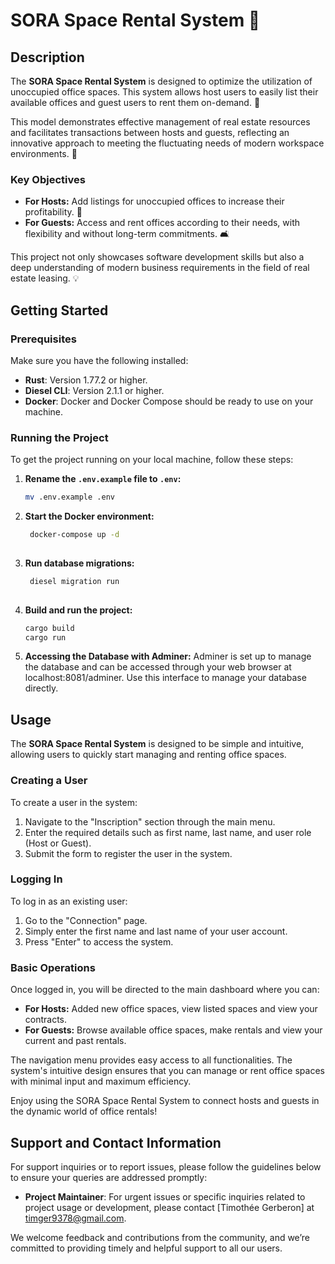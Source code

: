 # SORA Space Rental System 🏢

## Description
The **SORA Space Rental System** is designed to optimize the utilization of unoccupied office spaces. This system allows host users to easily list their available offices and guest users to rent them on-demand. 🚀

This model demonstrates effective management of real estate resources and facilitates transactions between hosts and guests, reflecting an innovative approach to meeting the fluctuating needs of modern workspace environments. 🌟

### Key Objectives
- **For Hosts:** Add listings for unoccupied offices to increase their profitability. 💼
- **For Guests:** Access and rent offices according to their needs, with flexibility and without long-term commitments. 🛋️

This project not only showcases software development skills but also a deep understanding of modern business requirements in the field of real estate leasing. 💡

## Getting Started

### Prerequisites
Make sure you have the following installed:
- **Rust**: Version 1.77.2 or higher.
- **Diesel CLI**: Version 2.1.1 or higher.
- **Docker**: Docker and Docker Compose should be ready to use on your machine.

### Running the Project

To get the project running on your local machine, follow these steps:

1. **Rename the `.env.example` file to `.env`:**
   ```bash
   mv .env.example .env

2. **Start the Docker environment:**
   ```bash
    docker-compose up -d
    
3. **Run database migrations:**
   ```bash
    diesel migration run
    
4. **Build and run the project:**
    ```bash
    cargo build
    cargo run

4. **Accessing the Database with Adminer:**
   Adminer is set up to manage the database and can be accessed through your web browser at localhost:8081/adminer. Use this interface to manage your database directly.

## Usage

The **SORA Space Rental System** is designed to be simple and intuitive, allowing users to quickly start managing and renting office spaces.

### Creating a User

To create a user in the system:

1. Navigate to the "Inscription" section through the main menu.
2. Enter the required details such as first name, last name, and user role (Host or Guest).
3. Submit the form to register the user in the system.

### Logging In

To log in as an existing user:

1. Go to the "Connection" page.
2. Simply enter the first name and last name of your user account.
3. Press "Enter" to access the system.

### Basic Operations

Once logged in, you will be directed to the main dashboard where you can:

- **For Hosts:** Added new office spaces, view listed spaces and view your contracts.
- **For Guests:** Browse available office spaces, make rentals and view your current and past rentals.

The navigation menu provides easy access to all functionalities. The system's intuitive design ensures that you can manage or rent office spaces with minimal input and maximum efficiency.

Enjoy using the SORA Space Rental System to connect hosts and guests in the dynamic world of office rentals!

## Support and Contact Information

For support inquiries or to report issues, please follow the guidelines below to ensure your queries are addressed promptly:

- **Project Maintainer**: For urgent issues or specific inquiries related to project usage or development, please contact [Timothée Gerberon] at [timger9378@gmail.com](mailto:timger9378@gmail.com?subject=Feedback%20on%20SORA%20Space%20Rental%20System).

We welcome feedback and contributions from the community, and we’re committed to providing timely and helpful support to all our users.

